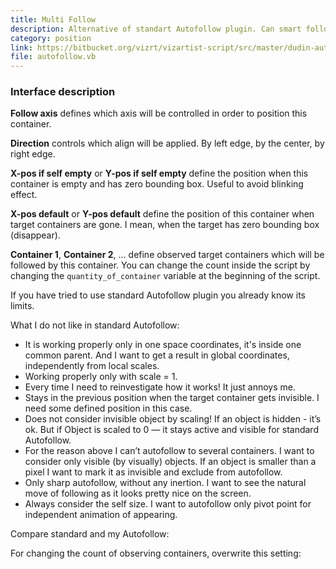 ```yaml
---
title: Multi Follow
description: Alternative of standart Autofollow plugin. Can smart follows to several targets.
category: position
link: https://bitbucket.org/vizrt/vizartist-script/src/master/dudin-autofollow/
file: autofollow.vb
---
```


<interface-description image="autofollow-ui.png">

### Interface description

__Follow axis__ defines which axis will be controlled in order to position this container.

__Direction__ controls which align will be applied. By left edge, by the center, by right edge.

__X-pos if self empty__ or __Y-pos if self empty__ define the position when this container is empty and has zero bounding box. Useful to avoid blinking effect.

__X-pos default__ or __Y-pos default__ define the position of this container when target containers are gone. I mean, when the target has zero bounding box (disappear).

__Container 1__, __Container 2__, ... define observed target containers which will be followed by this container. You can change the count inside the script by changing the ```quantity_of_container``` variable at the beginning of the script.

</interface-description>

If you have tried to use standard Autofollow plugin you already know its limits.

<media-image name="autofollow-plugin.png" />

What I do not like in standard Autofollow:

* It is working properly only in one space coordinates, it's inside one common parent. And I want to get a result in global coordinates, independently from local scales.
* Working properly only with scale = 1.
* Every time I need to reinvestigate how it works! It just annoys me.
* Stays in the previous position when the target container gets invisible. I need some defined position in this case.
* Does not consider invisible object by scaling! If an object is hidden - it’s ok. But if Object is scaled to 0 — it stays active and visible for standard Autofollow.
* For the reason above I can’t autofollow to several containers. I want to consider only visible (by visually) objects. If an object is smaller than a pixel I want to mark it as invisible and exclude from autofollow.
* Only sharp autofollow, without any inertion. I want to see the natural move of following as it looks pretty nice on the screen.
* Always consider the self size. I want to autofollow only pivot point for independent animation of appearing.

Compare standard and my Autofollow:

<media-youtube url="https://www.youtube.com/embed/au4bwUw4Vwg" />

For changing the count of observing containers, overwrite this setting:

<media-image name="autofollow-change-count.png" />
